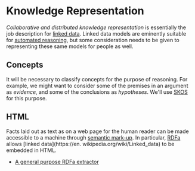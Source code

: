# Knowledge Representation

*Collaborative and distributed knowledge representation* is essentially the job description for [linked data](https://en.wikipedia.org/wiki/Linked_data). Linked data models are eminently suitable for [automated reasoning](https://en.wikipedia.org/wiki/Automated_reasoning), but some consideration needs to be given to representing these same models for people as well. 

## Concepts
It will be necessary to classify concepts for the purpose of reasoning. For example, we might want to consider some of the premises in an argument as *evidence*, and some of the conclusions as *hypotheses*. We'll use [SKOS](https://www.w3.org/TR/skos-primer/) for this purpose.

## HTML
Facts laid out as text as on a web page for the human reader can be made accessible to a machine through [semantic mark-up](https://en.wikipedia.org/wiki/Semantic_HTML). In particular, [RDFa](https://en.wikipedia.org/wiki/RDFa) allows [linked data](https://en. wikipedia.org/wiki/Linked_data) to be embedded in HTML.

* [A general purpose RDFa extractor](https://github.com/dstl/eleatics/wiki/RDFa)
